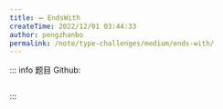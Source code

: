 ```yaml
---
title: ➖ EndsWith
createTime: 2022/12/01 03:44:33
author: pengzhanbo
permalink: /note/type-challenges/medium/ends-with/
---
```


::: info 题目
Github: []()

```ts
```
:::
